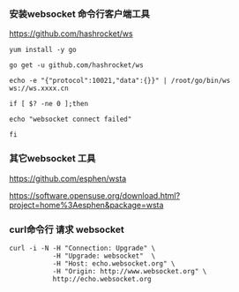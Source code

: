 ### 安装websocket 命令行客户端工具

https://github.com/hashrocket/ws
```shell
yum install -y go

go get -u github.com/hashrocket/ws

echo -e "{"protocol":10021,"data":{}}" | /root/go/bin/ws ws://ws.xxxx.cn

if [ $? -ne 0 ];then

echo "websocket connect failed"

fi
```

### 其它websocket 工具

https://github.com/esphen/wsta

https://software.opensuse.org/download.html?project=home%3Aesphen&package=wsta

### curl命令行 请求 websocket
```shell
curl -i -N -H "Connection: Upgrade" \
           -H "Upgrade: websocket"  \
		   -H "Host: echo.websocket.org" \
		   -H "Origin: http://www.websocket.org" \
		   http://echo.websocket.org
```
